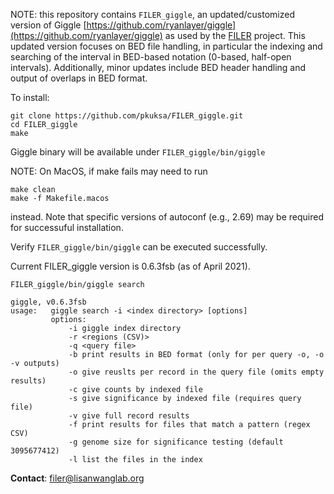 NOTE: this repository contains `FILER_giggle`, an updated/customized version of Giggle [https://github.com/ryanlayer/giggle](https://github.com/ryanlayer/giggle) as used by the [FILER](https://lisanwanglab.org/FILER) project. This updated version focuses on BED file handling, in particular the indexing and searching of the interval in BED-based notation (0-based, half-open intervals).
Additionally, minor updates include BED header handling and output of overlaps in BED format.

To install:
 
```
git clone https://github.com/pkuksa/FILER_giggle.git
cd FILER_giggle
make
```
Giggle binary will be available under `FILER_giggle/bin/giggle`

NOTE: On MacOS, if make fails may need to run
```
make clean
make -f Makefile.macos
```
instead. Note that specific versions of autoconf (e.g., 2.69) may be required for successuful installation.

Verify `FILER_giggle/bin/giggle` can be executed successfully.

Current FILER_giggle version is 0.6.3fsb (as of April 2021).

```
FILER_giggle/bin/giggle search

giggle, v0.6.3fsb
usage:   giggle search -i <index directory> [options]
         options:
             -i giggle index directory
             -r <regions (CSV)>
             -q <query file>
             -b print results in BED format (only for per query -o, -o -v outputs)
             -o give reuslts per record in the query file (omits empty results)
             -c give counts by indexed file
             -s give significance by indexed file (requires query file)
             -v give full record results
             -f print results for files that match a pattern (regex CSV)
             -g genome size for significance testing (default 3095677412)
             -l list the files in the index

```

**Contact**: [filer@lisanwanglab.org](mailto:filer@lisanwanglab.org)
